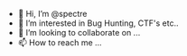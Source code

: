 - 👋 Hi, I’m @spectre
- 👀 I’m interested in Bug Hunting, CTF's etc..
- 💞️ I’m looking to collaborate on ...
- 📫 How to reach me ...

<!---
SpectreS3c/SpectreS3c is a ✨ special ✨ repository because its `README.md` (this file) appears on your GitHub profile.
You can click the Preview link to take a look at your changes.
--->
